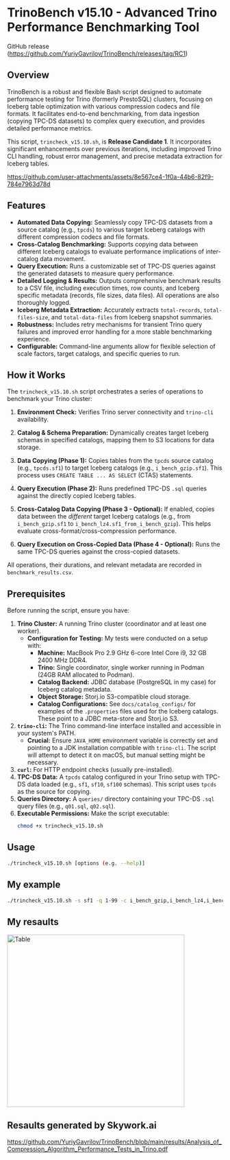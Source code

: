 # TrinoBench v15.10 - Advanced Trino Performance Benchmarking Tool

GitHub release (https://github.com/YuriyGavrilov/TrinoBench/releases/tag/RC1)

## Overview

TrinoBench is a robust and flexible Bash script designed to automate performance testing for Trino (formerly PrestoSQL) clusters, focusing on Iceberg table optimization with various compression codecs and file formats. It facilitates end-to-end benchmarking, from data ingestion (copying TPC-DS datasets) to complex query execution, and provides detailed performance metrics.

This script, `trincheck_v15.10.sh`, is **Release Candidate 1**. It incorporates significant enhancements over previous iterations, including improved Trino CLI handling, robust error management, and precise metadata extraction for Iceberg tables.

https://github.com/user-attachments/assets/8e567ce4-1f0a-44b6-82f9-784e7963d78d

## Features

- **Automated Data Copying:** Seamlessly copy TPC-DS datasets from a source catalog (e.g., `tpcds`) to various target Iceberg catalogs with different compression codecs and file formats.
- **Cross-Catalog Benchmarking:** Supports copying data between different Iceberg catalogs to evaluate performance implications of inter-catalog data movement.
- **Query Execution:** Runs a customizable set of TPC-DS queries against the generated datasets to measure query performance.
- **Detailed Logging & Results:** Outputs comprehensive benchmark results to a CSV file, including execution times, row counts, and Iceberg specific metadata (records, file sizes, data files). All operations are also thoroughly logged.
- **Iceberg Metadata Extraction:** Accurately extracts `total-records`, `total-files-size`, and `total-data-files` from Iceberg snapshot summaries.
- **Robustness:** Includes retry mechanisms for transient Trino query failures and improved error handling for a more stable benchmarking experience.
- **Configurable:** Command-line arguments allow for flexible selection of scale factors, target catalogs, and specific queries to run.

## How it Works

The `trincheck_v15.10.sh` script orchestrates a series of operations to benchmark your Trino cluster:

1.  **Environment Check:** Verifies Trino server connectivity and `trino-cli` availability.
2.  **Catalog & Schema Preparation:** Dynamically creates target Iceberg schemas in specified catalogs, mapping them to S3 locations for data storage.
3.  **Data Copying (Phase 1):** Copies tables from the `tpcds` source catalog (e.g., `tpcds.sf1`) to target Iceberg catalogs (e.g., `i_bench_gzip.sf1`). This process uses `CREATE TABLE ... AS SELECT` (CTAS) statements.
    

4.  **Query Execution (Phase 2):** Runs predefined TPC-DS `.sql` queries against the directly copied Iceberg tables.
5.  **Cross-Catalog Data Copying (Phase 3 - Optional):** If enabled, copies data between the *different* target Iceberg catalogs (e.g., from `i_bench_gzip.sf1` to `i_bench_lz4.sf1_from_i_bench_gzip`). This helps evaluate cross-format/cross-compression performance.
    

6.  **Query Execution on Cross-Copied Data (Phase 4 - Optional):** Runs the same TPC-DS queries against the cross-copied datasets.

All operations, their durations, and relevant metadata are recorded in `benchmark_results.csv`.

## Prerequisites

Before running the script, ensure you have:

1.  **Trino Cluster:** A running Trino cluster (coordinator and at least one worker).
    *   **Configuration for Testing:** My tests were conducted on a setup with:
        *   **Machine:** MacBook Pro 2.9 GHz 6-core Intel Core i9, 32 GB 2400 MHz DDR4.
        *   **Trino:** Single coordinator, single worker running in Podman (24GB RAM allocated to Podman).
        *   **Catalog Backend:** JDBC database (PostgreSQL in my case) for Iceberg catalog metadata.
        *   **Object Storage:** Storj.io S3-compatible cloud storage.
        *   **Catalog Configurations:** See `docs/catalog_configs/` for examples of the `.properties` files used for the Iceberg catalogs. These point to a JDBC meta-store and Storj.io S3.
2.  **`trino-cli`:** The Trino command-line interface installed and accessible in your system's PATH.
    *   **Crucial:** Ensure `JAVA_HOME` environment variable is correctly set and pointing to a JDK installation compatible with `trino-cli`. The script will attempt to detect it on macOS, but manual setting might be necessary.
3.  **`curl`:** For HTTP endpoint checks (usually pre-installed).
4.  **TPC-DS Data:** A `tpcds` catalog configured in your Trino setup with TPC-DS data loaded (e.g., `sf1`, `sf10`, `sf100` schemas). This script uses `tpcds` as the source for copying.
5.  **Queries Directory:** A `queries/` directory containing your TPC-DS `.sql` query files (e.g., `q01.sql`, `q02.sql`).
6.  **Executable Permissions:** Make the script executable:
    ```bash
    chmod +x trincheck_v15.10.sh
    ```

## Usage

```bash
./trincheck_v15.10.sh [options (e.g. --help)]
```
## My example

```bash
./trincheck_v15.10.sh -s sf1 -q 1-99 -c i_bench_gzip,i_bench_lz4,i_bench_none,i_bench_snappy,i_bench_zstd -p i_bench_ -x
```

## My resaults

<img width="414" height="402" alt="Table" src="https://github.com/user-attachments/assets/6c7697e4-d14f-408b-ab1b-3818fe1bf301" />

## Resaults generated by Skywork.ai
https://github.com/YuriyGavrilov/TrinoBench/blob/main/results/Analysis_of_Compression_Algorithm_Performance_Tests_in_Trino.pdf
